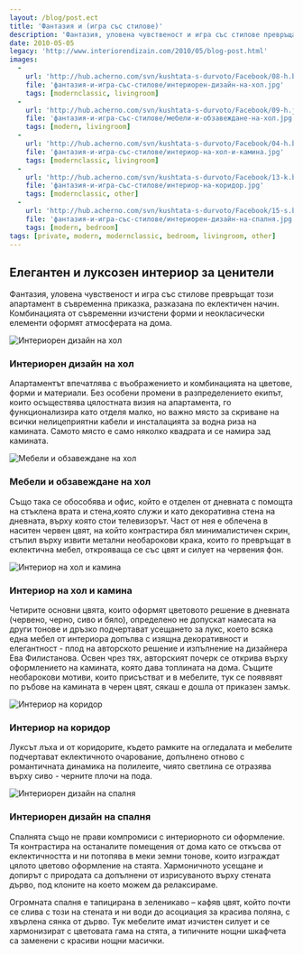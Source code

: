 ```yaml
---
layout: /blog/post.ect
title: 'Фантазия и (игра със стилове)'
description: 'Фантазия, уловена чувственост и игра със стилове превръщат този апартамент в съвременна приказка, разказана по еклектичен начин. Комбинацията от съвременни изчистени форми и неокласически елементи оформят атмосферата на дома.'
date: 2010-05-05
legacy: 'http://www.interiorendizain.com/2010/05/blog-post.html'
images:
  -
    url: 'http://hub.acherno.com/svn/kushtata-s-durvoto/Facebook/08-h.bmp'
    file: 'фантазия-и-игра-със-стилове/интериорен-дизайн-на-хол.jpg'
    tags: [modernclassic, livingroom]
  -
    url: 'http://hub.acherno.com/svn/kushtata-s-durvoto/Facebook/09-h.jpg'
    file: 'фантазия-и-игра-със-стилове/мебели-и-обзавеждане-на-хол.jpg'
    tags: [modern, livingroom]
  -
    url: 'http://hub.acherno.com/svn/kushtata-s-durvoto/Facebook/04-h.bmp'
    file: 'фантазия-и-игра-със-стилове/интериор-на-хол-и-камина.jpg'
    tags: [modernclassic, livingroom]
  -
    url: 'http://hub.acherno.com/svn/kushtata-s-durvoto/Facebook/13-k.bmp'
    file: 'фантазия-и-игра-със-стилове/интериор-на-коридор.jpg'
    tags: [modernclassic, other]
  -
    url: 'http://hub.acherno.com/svn/kushtata-s-durvoto/Facebook/15-s.bmp'
    file: 'фантазия-и-игра-със-стилове/интериорен-дизайн-на-спалня.jpg'
    tags: [modern, bedroom]
tags: [private, modern, modernclassic, bedroom, livingroom, other]
---
```

## **Елегантен** и **луксозен интериор** за ценители
Фантазия, уловена чувственост и игра със стилове превръщат този апартамент в съвременна приказка, разказана по еклектичен начин. Комбинацията от съвременни изчистени форми и неокласически елементи оформят атмосферата на дома.

![Интериорен дизайн на хол](фантазия-и-игра-със-стилове/интериорен-дизайн-на-хол.jpg)
### Интериорен дизайн на **хол**

Aпартаментът впечатлява с въображението и комбинацията на цветове, форми и материали. Без особени промени в разпределението екипът, които осъществява цялостната визия на апартамента, го функционализира като отделя малко, но важно място за скриване на всички нелицеприятни кабели и инсталацията за водна риза на камината. Самото място е само няколко квадрата и се намира зад камината.

![Мебели и обзавеждане на хол](фантазия-и-игра-със-стилове/мебели-и-обзавеждане-на-хол.jpg)
### Мебели и обзавеждане на **хол**

Също така се обособява и офис, който е отделен от дневната с помощта на стъклена врата и стена,която служи и като декоративна стена на дневната, върху която стои телевизорът. Част от нея е облечена в наситен червен цвят, на който контрастира бял минималистичен скрин, стъпил  върху извити метални необарокови крака, които го превръщат в еклектична мебел, открояваща се със цвят и силует на червения фон.

![Интериор на хол и камина](фантазия-и-игра-със-стилове/интериор-на-хол-и-камина.jpg)
### Интериор на **хол и камина**

Четирите основни цвята, които оформят цветовото решение в дневната (червено, черно, сиво и бяло), определено не допускат намесата на други тонове и дръзко подчертават усещането за лукс, което всяка една мебел от интериора допълва с изящна декоративност и елегантност - плод на авторското решение и изпълнение на дизайнера Ева Филистанова. Освен чрез тях, авторският почерк се открива върху оформлението на камината, която дава топлината на дома. Същите необарокови мотиви, които присъстват и в мебелите, тук се появявят по ръбове на камината в черен цвят, сякаш е дошла от приказен замък.

![Интериор на коридор](фантазия-и-игра-със-стилове/интериор-на-коридор.jpg)
### Интериор на **коридор**

Луксът лъха и от коридорите, където рамките на огледалата и мебелите подчертават еклектичното очарование, допълнено отново с романтичната динамика на полилеите, чиято светлина се отразява върху сиво - черните плочи на пода.

![Интериорен дизайн на спалня](фантазия-и-игра-със-стилове/интериорен-дизайн-на-спалня.jpg)
### Интериорен дизайн на **спалня**

Спалнята също не прави компромиси с интериорното си оформление. Тя контрастира на останалите помещения от дома като се откъсва от еклектичността и ни потопява в меки земни тонове, които изграждат цялото цветово оформление на стаята. Хармоничното усещане и допирът с природата са допълнени от изрисуваното върху стената дърво, под клоните на което можем да релаксираме.

Огромната спалня е тапицирана в зеленикаво – кафяв цвят, който почти се слива с този на стената и ни води до асоциация за красива поляна, с хвърлена сянка от дърво. Тук мебелите имат изчистен силует и се хармонизират с цветовата гама на стята, а типичните нощни шкафчета са заменени с красиви нощни масички.
